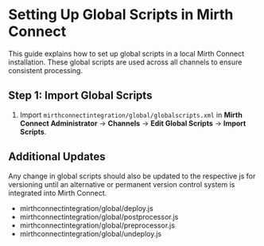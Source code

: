 # Setting Up Global Scripts in Mirth Connect

This guide explains how to set up global scripts in a local Mirth Connect installation. These global scripts are used across all channels to ensure consistent processing.

## Step 1: Import Global Scripts

1. Import `mirthconnectintegration/global/globalscripts.xml` in **Mirth Connect Administrator** → **Channels** → **Edit Global Scripts** → **Import Scripts**.


## Additional Updates

Any change in global scripts should also be updated to the respective js for versioning until an alternative or permanent version control system is integrated into Mirth Connect.

- mirthconnectintegration/global/deploy.js
- mirthconnectintegration/global/postprocessor.js
- mirthconnectintegration/global/preprocessor.js
- mirthconnectintegration/global/undeploy.js


